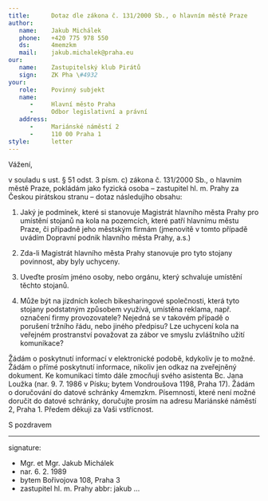 ```yaml
---
title:      Dotaz dle zákona č. 131/2000 Sb., o hlavním městě Praze
author:
   name:    Jakub Michálek
   phone:   +420 775 978 550
   ds:      4memzkm
   mail:    jakub.michalek@praha.eu
our:
   name:    Zastupitelský klub Pirátů
   sign:    ZK Pha \#4932
your:
   role:    Povinný subjekt
   name:    
      -     Hlavní město Praha
      -     Odbor legislativní a právní
   address:
      -     Mariánské náměstí 2
      -     110 00 Praha 1
style:      letter
---
```


Vážení,

v souladu s ust. § 51 odst. 3 písm. c) zákona č. 131/2000 Sb., o hlavním městě Praze, pokládám jako fyzická osoba – zastupitel hl. m. Prahy za Českou pirátskou stranu – dotaz následujího obsahu:

1. Jaký je podmínek, které si stanovuje Magistrát hlavního města Prahy pro umístění stojanů na kola na pozemcích, které patří hlavnímu městu Praze, či případně jeho městským firmám (jmenovitě v tomto případě uvádím Dopravní podnik hlavního města Prahy, a.s.)

2. Zda-li Magistrát hlavního města Prahy stanovuje pro tyto stojany povinnost, aby byly uchyceny. 

3. Uveďte prosím jméno osoby, nebo orgánu, který schvaluje umístění těchto stojanů.

4. Může být na jízdních kolech bikesharingové společnosti, která tyto stojany podstatným způsobem využívá, umístěna reklama, např. označení firmy provozovatele? Nejedná se v takovém případě o porušení tržního řádu, nebo jiného předpisu? Lze uchycení kola na veřejném prostranství považovat za zábor ve smyslu zvláštního užití komunikace?

Žádám o poskytnutí informací v elektronické podobě, kdykoliv je to možné. Žádám o přímé poskytnutí informace, nikoliv jen odkaz na zveřejněný dokument. Ke komunikaci tímto dále zmocňuji svého asistenta Bc. Jana Loužka (nar. 9. 7. 1986 v Písku; bytem Vondroušova 1198, Praha 17). Žádám o doručování do datové schránky 4memzkm. Písemnosti, které není možné doručit do datové schránky, doručujte prosím na adresu Mariánské náměstí 2, Praha 1. Předem děkuji za Vaši vstřícnost.

S pozdravem

---
signature: 
  - Mgr. et Mgr. Jakub Michálek
  - nar. 6. 2. 1989
  - bytem Bořivojova 108, Praha 3
  - zastupitel hl. m. Prahy
abbr:       jakub
...
